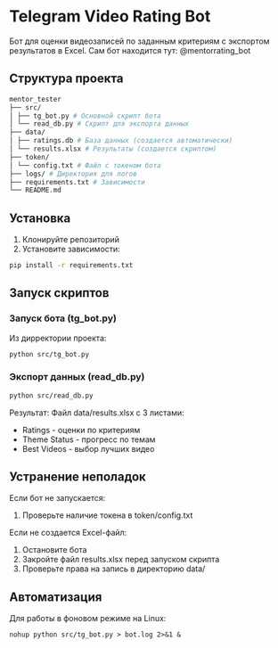 # Telegram Video Rating Bot
Бот для оценки видеозаписей по заданным критериям с экспортом результатов в Excel.
Сам бот находится тут: @mentorrating_bot
## Структура проекта
```bash
mentor_tester
├── src/
│ ├── tg_bot.py # Основной скрипт бота
│ └── read_db.py # Скрипт для экспорта данных
├── data/
│ ├── ratings.db # База данных (создается автоматически)
│ └── results.xlsx # Результаты (создается скриптом)
├── token/
│ └── config.txt # Файл с токеном бота
├── logs/ # Директория для логов
├── requirements.txt # Зависимости
└── README.md
```

## Установка
1. Клонируйте репозиторий
2. Установите зависимости:
```bash
pip install -r requirements.txt
```
## Запуск скриптов
### Запуск бота (tg_bot.py)
Из дирректории проекта:
```bash
python src/tg_bot.py
```
### Экспорт данных (read_db.py)
```bash
python src/read_db.py
```
Результат:
Файл data/results.xlsx с 3 листами:
- Ratings - оценки по критериям
- Theme Status - прогресс по темам
- Best Videos - выбор лучших видео

## Устранение неполадок
Если бот не запускается:
1. Проверьте наличие токена в token/config.txt

Если не создается Excel-файл:
1. Остановите бота
2. Закройте файл results.xlsx перед запуском скрипта
3. Проверьте права на запись в директорию data/

## Автоматизация
Для работы в фоновом режиме на Linux:
```
nohup python src/tg_bot.py > bot.log 2>&1 &
```
